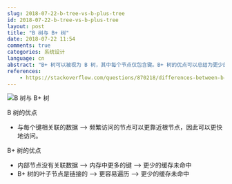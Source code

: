 ```yaml
---
slug: 2018-07-22-b-tree-vs-b-plus-tree
id: 2018-07-22-b-tree-vs-b-plus-tree
layout: post
title: "B 树与 B+ 树"
date: 2018-07-22 11:54
comments: true
categories: 系统设计
language: cn
abstract: "B+ 树可以被视为 B 树，其中每个节点仅包含键。B+ 树的优点可以总结为更少的缓存未命中。在 B 树中，数据与每个键相关联，可以更快地访问。"
references:
    - https://stackoverflow.com/questions/870218/differences-between-b-trees-and-b-trees
---
```


![B 树与 B+ 树](https://res.cloudinary.com/dohtidfqh/image/upload/v1566606512/web-guiguio/bMjxUqmqcmytVpJLUd9gAVEzrmGEowwQdqV4bBARLvWVRauXH_IXY01atDp4xgAnRy89RhWy9yzThAUBwIU6xWwk9gHOZT9EdXLp7rwQ3SUFwyo_4O-uUkh34vkk424x13Mlzck.png)

B 树的优点

- 与每个键相关联的数据 ⟶ 频繁访问的节点可以更靠近根节点，因此可以更快地访问。

B+ 树的优点

- 内部节点没有关联数据 ⟶ 内存中更多的键 ⟶ 更少的缓存未命中
- B+ 树的叶子节点是链接的 ⟶ 更容易遍历 ⟶ 更少的缓存未命中